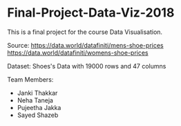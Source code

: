 # Final-Project-Data-Viz-2018
This is a final project for the course Data Visualisation.

Source:
https://data.world/datafiniti/mens-shoe-prices
https://data.world/datafiniti/womens-shoe-prices

Dataset: Shoes's Data with 19000 rows and 47 columns

Team Members:
- Janki Thakkar
- Neha Taneja
- Pujeetha Jakka 
- Sayed Shazeb


